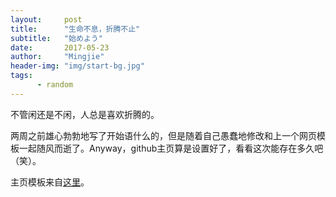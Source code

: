 ```yaml
---
layout:     post
title:      "生命不息，折腾不止"
subtitle:   "始めよう"
date:       2017-05-23
author:     "Mingjie"
header-img: "img/start-bg.jpg"
tags:
      - random
---
```


不管闲还是不闲，人总是喜欢折腾的。

两周之前雄心勃勃地写了开始语什么的，但是随着自己愚蠢地修改和上一个网页模板一起随风而逝了。Anyway，github主页算是设置好了，看看这次能存在多久吧（笑）。

主页模板来自[这里](https://github.com/Huxpro/huxblog-boilerplate)。
